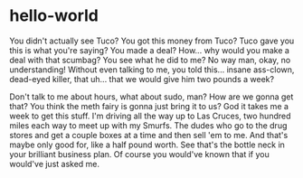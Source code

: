 # hello-world

You didn't actually see Tuco? You got this money from Tuco? Tuco gave you this is what you're saying? You made a deal? How... why would you make a deal with that scumbag? You see what he did to me? No way man, okay, no understanding! Without even talking to me, you told this... insane ass-clown, dead-eyed killer, that uh... that we would give him two pounds a week? 

Don't talk to me about hours, what about sudo, man? How are we gonna get that? You think the meth fairy is gonna just bring it to us? God it takes me a week to get this stuff. I'm driving all the way up to Las Cruces, two hundred miles each way to meet up with my Smurfs. The dudes who go to the drug stores and get a couple boxes at a time and then sell 'em to me. And that's maybe only good for, like a half pound worth. See that's the bottle neck in your brilliant business plan. Of course you would've known that if you would've just asked me. 
